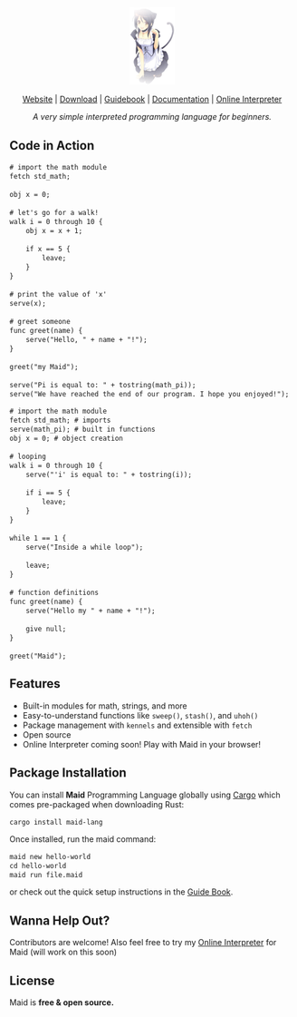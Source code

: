 <div align="center">
  <picture>
    <img
         src="resources/icons/maid.png"
         width="16%">
  </picture>

[Website](https://maidcode.me/) | [Download](https://github.com/xqyet/MaidCode/releases) | [Guidebook](https://maidcode.me/docs/getting-started/installation) | [Documentation](https://maidcode.me/docs/server-actions/getToken) | [Online Interpreter]( )

_A very simple interpreted programming language for beginners._
</div>

## Code in Action

```
# import the math module
fetch std_math;

obj x = 0;

# let's go for a walk!
walk i = 0 through 10 {
    obj x = x + 1;

    if x == 5 {
        leave;
    }
}

# print the value of 'x'
serve(x);

# greet someone
func greet(name) {
    serve("Hello, " + name + "!");
}

greet("my Maid");

serve("Pi is equal to: " + tostring(math_pi));
serve("We have reached the end of our program. I hope you enjoyed!");
```

```
# import the math module
fetch std_math; # imports
serve(math_pi); # built in functions
obj x = 0; # object creation

# looping
walk i = 0 through 10 {
    serve("'i' is equal to: " + tostring(i));

    if i == 5 {
        leave;
    }
}

while 1 == 1 {
    serve("Inside a while loop");

    leave;
}

# function definitions
func greet(name) {
    serve("Hello my " + name + "!");

    give null;
}

greet("Maid");

```

## Features

- Built-in modules for math, strings, and more
- Easy-to-understand functions like `sweep()`, `stash()`, and `uhoh()`
- Package management with `kennels` and extensible with `fetch`
- Open source
- Online Interpreter coming soon! Play with Maid in your browser!
## Package Installation

You can install **Maid** Programming Language globally using [Cargo](https://doc.rust-lang.org/cargo/getting-started/installation.html) which comes pre-packaged when downloading Rust:

```bash
cargo install maid-lang

```
Once installed, run the maid command:
```
maid new hello-world
cd hello-world
maid run file.maid
```
or check out the quick setup instructions in the [Guide Book](https://maidcode.me/docs/getting-started/installation).

## Wanna Help Out?

Contributors are welcome! Also feel free to try my [Online Interpreter]( ) for Maid (will work on this soon)

## License

Maid is **free & open source.**
